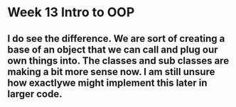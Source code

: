 # Week 13 Intro to OOP

## I do see the difference. We are sort of creating a base of an object that we can call and plug our own things into. The classes and sub classes are making a bit more sense now. I am still unsure how exactlywe might implement this later in larger code.